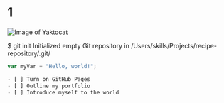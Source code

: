 # 1
![Image of Yaktocat](https://octodex.github.com/images/yaktocat.png)


$ git init
Initialized empty Git repository in /Users/skills/Projects/recipe-repository/.git/
```javascript
var myVar = "Hello, world!";

- [ ] Turn on GitHub Pages
- [ ] Outline my portfolio
- [ ] Introduce myself to the world
